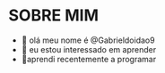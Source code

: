 # SOBRE MIM
- 👋 olá meu nome é @Gabrieldoidao9
- 👀 eu estou interessado em aprender
- 🌻aprendi recentemente a programar 

<!---
Gabrieldoidao9/Gabrieldoidao9 is a ✨ special ✨ repository because its `README.md` (this file) appears on your GitHub profile.
You can click the Preview link to take a look at your changes.
--->
